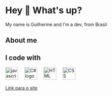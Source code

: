 <h1 align="left">Hey 👋 What's up?</h1>



<p align="left">My name is Guilherme and I'm a dev, from Brasil</p>


<h2 align="left">About me</h2>



<h2 align="left">I code with</h2>


<div align="left">
  <img src="https://cdn.jsdelivr.net/gh/devicons/devicon/icons/javascript/javascript-original.svg" height="40" alt="javascript logo"  />
  <img width="12" />
  <img src="https://cdn.jsdelivr.net/gh/devicons/devicon/icons/html5/html5-original.svg" height="40" alt="C# logo"  />
  <img width="12" />
  <img src="https://cdn.jsdelivr.net/gh/devicons/devicon/icons/css3/css3-original.svg" height="40" alt="HTML logo"  />
  <img width="12" />
  <img src="https://cdn.jsdelivr.net/gh/devicons/devicon/icons/csharp/csharp-original.svg" height="40" alt="CSS logo"  />
  <img width="12" />
  
</div>

<a href="Semana da Etec.html">Link para o site</a>
